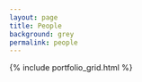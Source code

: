 ```yaml
---
layout: page
title: People
background: grey
permalink: people
---
```



{% include portfolio_grid.html %}


<!-- ## CODE FOR LIST OF FACULTY IN ONE PAGE ##
{% for portfolio in site.portfolio %}
<h2>{{ portfolio.title }}</h2>
{{ portfolio.content }}

{% endfor %} -->

